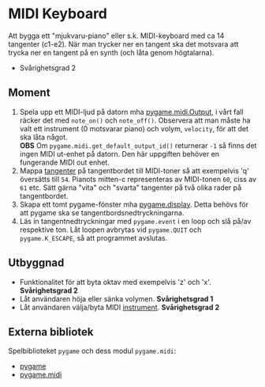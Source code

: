 # MIDI Keyboard

Att bygga ett "mjukvaru-piano" eller s.k. MIDI-keyboard med ca 14 tangenter (c1-e2). När man trycker ner en tangent ska det motsvara att trycka ner en tangent på en synth (och låta genom högtalarna).

- Svårighetsgrad 2

## Moment
1. Spela upp ett MIDI-ljud på datorn mha [pygame.midi.Output](http://www.pygame.org/docs/ref/midi.html#pygame.midi.Output), i vårt fall räcker det med `note_on()` och `note_off()`. Observera att man måste ha valt ett instrument (0 motsvarar piano) och volym, `velocity`, för att det ska låta något.  
**OBS** Om `pygame.midi.get_default_output_id()` returnerar `-1` så finns det ingen MIDI ut-enhet på datorn. Den här uppgiften behöver en fungerande MIDI out enhet.
2. Mappa [tangenter](http://www.pygame.org/docs/ref/key.html) på tangentbordet till MIDI-toner så att exempelvis 'q' översätts till `54`. Pianots mitten-c representeras av MIDI-tonen `60`, ciss av `61` etc. Sätt gärna "vita" och "svarta" tangenter på två olika rader på tangentbordet.
3. Skapa ett tomt pygame-fönster mha [pygame.display](http://www.pygame.org/docs/ref/display.html#pygame.display.set_mode). Detta behövs för att pygame ska se tangentbordsnedtryckningarna.
4. Läs in tangentnedtryckningar med `pygame.event` i en loop och slå på/av respektive ton. Låt loopen avbrytas vid `pygame.QUIT` och `pygame.K_ESCAPE`, så att programmet avslutas.

## Utbyggnad
- Funktionalitet för att byta oktav med exempelvis 'z' och 'x'. **Svårighetsgrad 2**
- Låt användaren höja eller sänka volymen. **Svårighetsgrad 1**
- Låt användaren välja/byta MIDI [instrument](http://www.skoogmusic.com/manual/manual1.1/Skoog-Window/navigation/MIDI-Tab/index). **Svårighetsgrad 2**

## Externa bibliotek
Spelbiblioteket `pygame` och dess modul `pygame.midi`:

- [pygame](http://www.pygame.org/download.shtml)
- [pygame.midi](http://www.pygame.org/docs/ref/midi.html#pygame.midi.Output)
